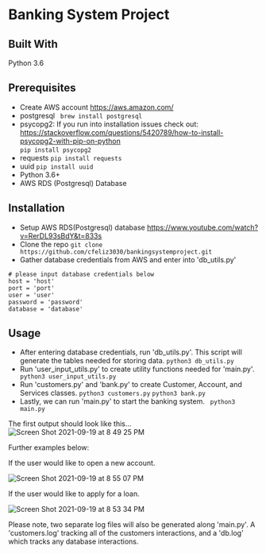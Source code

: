# Banking System Project


## Built With
Python 3.6

## Prerequisites
* Create AWS account
https://aws.amazon.com/
* postgresql
``` brew install postgresql```
* psycopg2: If you run into installation issues check out:\
 https://stackoverflow.com/questions/5420789/how-to-install-psycopg2-with-pip-on-python \
```pip install psycopg2```
* requests
```pip install requests```
* uuid
```pip install uuid```
* Python 3.6+
* AWS RDS (Postgresql) Database

## Installation
* Setup AWS RDS(Postgresql) database
https://www.youtube.com/watch?v=RerDL93sBdY&t=833s
* Clone the repo
``` git clone https://github.com/cfeliz3030/bankingsystemproject.git ```
* Gather database credentials from AWS and enter into 'db_utils.py'
```
# please input database credentials below 
host = 'host' 
port = 'port'
user = 'user'
password = 'password'
database = 'database' 
```


## Usage
* After entering database credentials, run 'db_utils.py'. This script will generate the tables needed for storing data.
``` python3 db_utils.py ```
* Run 'user_input_utils.py' to create utility functions needed for 'main.py'.
``` python3 user_input_utils.py```
* Run 'customers.py' and 'bank.py' to create Customer, Account, and Services classes.
``` python3 customers.py ```
``` python3 bank.py ```
* Lastly, we can run 'main.py' to start the banking system.
``` python3 main.py```

The first output should look like this...
![Screen Shot 2021-09-19 at 8 49 25 PM](https://user-images.githubusercontent.com/60493376/133962525-bd1b26c6-73aa-4665-a362-cce7c108d09e.png)

Further examples below:

If the user would like to open a new account.

![Screen Shot 2021-09-19 at 8 55 07 PM](https://user-images.githubusercontent.com/60493376/133962664-8aeffb13-77f5-4dc1-a4d4-2fe6128eabd5.png)

If the user would like to apply for a loan.

![Screen Shot 2021-09-19 at 8 53 34 PM](https://user-images.githubusercontent.com/60493376/133962727-ec71d3a1-2cc1-4d3e-a5a0-fba5a09a70cb.png)

Please note, two separate log files will also be generated along 'main.py'. A 'customers.log' tracking all of the customers interactions, and a 'db.log' which tracks any database interactions.
